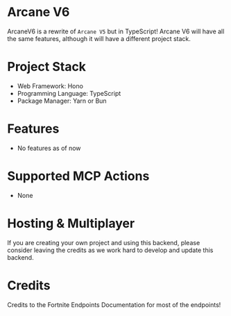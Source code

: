 # Arcane V6
ArcaneV6 is a rewrite of ``Arcane V5`` but in TypeScript! Arcane V6 will have all the same features, although it will have a different project stack.

# Project Stack
- Web Framework: Hono
- Programming Language: TypeScript
- Package Manager: Yarn or Bun

# Features
- No features as of now

# Supported MCP Actions
- None

# Hosting & Multiplayer
If you are creating your own project and using this backend, please consider leaving the credits as we work hard to develop and update this backend.

# Credits
Credits to the Fortnite Endpoints Documentation for most of the endpoints!
